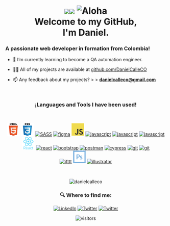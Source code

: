 <h1 align="center"><img src="https://media.giphy.com/media/hvRJCLFzcasrR4ia7z/giphy.gif" height="40px"><img
src="https://c.tenor.com/eT_e-q0D5xoAAAAi/long-livethe-blob-sunglasses.gif" height="50px"> <img
src="https://github.com/alansmathew/alansmathew/raw/master/lang.gif" height="50px" alt="Aloha" />
</br>Welcome to my GitHub,</br> I'm Daniel.</br></h1>

<h3 align="left">A passionate web developer in formation from Colombia!</h3>

- 🌱 I’m currently learning to become a QA automation engineer.

- 👨‍💻 All of my projects are available at [github.com/DanielCalleCO](github.com/DanielCalleCO)

- 📫 Any feedback about my projects? > > **danielcalleco@gmail.com**

</br>
<h3 align="center">¡Languages and Tools I have been used!</h3></br>
<p align="center">
<a href="https://www.w3.org/html/" target="_blank" rel="noreferrer"><img
        src="https://raw.githubusercontent.com/devicons/devicon/master/icons/html5/html5-original-wordmark.svg"
        alt="html5" width="40" height="40" /></a>
<a href="https://www.w3schools.com/css/" target="_blank" rel="noreferrer"><img
        src="https://raw.githubusercontent.com/devicons/devicon/master/icons/css3/css3-original-wordmark.svg" alt="css3"
        width="40" height="40" /></a>
<a href="https://www.w3schools.com/sass/sass_intro.php" target="_blank" rel="noreferrer"><img
        src="https://www.vectorlogo.zone/logos/sass-lang/sass-lang-icon.svg" alt="SASS" width="40" height="40" /></a>
<a href="https://www.figma.com/" target="_blank" rel="noreferrer"><img
        src="https://www.vectorlogo.zone/logos/figma/figma-icon.svg" alt="figma" width="40" height="40" /></a>
<a href="https://developer.mozilla.org/en-US/docs/Web/JavaScript" target="_blank" rel="noreferrer"><img
        src="https://raw.githubusercontent.com/devicons/devicon/master/icons/javascript/javascript-original.svg"
        alt="javascript" width="40" height="40" /></a>
<a href="https://axios-http.com/es/docs/intro" target="_blank" rel="noreferrer">
    <img src="https://www.vectorlogo.zone/logos/axios/axios-icon.svg" alt="javascript" width="40" height="40" /></a>    
<a href="https://mochajs.org/" target="_blank" rel="noreferrer">
    <img src="https://www.vectorlogo.zone/logos/mochajs/mochajs-icon.svg" alt="javascript" width="40" height="40" /></a>
<a href="https://www.chaijs.com/" target="_blank" rel="noreferrer">
    <img src="https://www.vectorlogo.zone/logos/chaijs/chaijs-icon.svg" alt="javascript" width="40" height="40" /></a>
<a href="https://reactjs.org/" target="_blank" rel="noreferrer">
    <img src="https://raw.githubusercontent.com/devicons/devicon/master/icons/react/react-original-wordmark.svg"
        alt="react" width="40" height="40" /></a>
<a href="https://mui.com/material-ui/getting-started/overview/" target="_blank" rel="noreferrer">
    <img src="https://raw.githubusercontent.com/wappalyzer/wappalyzer/0962f4ffedcd098d25781bc811aecda9cd5dc98a/src/drivers/webextension/images/icons/MUI.svg"
        alt="react" width="40" height="40" /></a>
        <a href="https://getbootstrap.com/" target="_blank" rel="noreferrer">
    <img src="https://upload.vectorlogo.zone/logos/getbootstrap/images/987f8f6c-263a-47b1-a85d-853cfca215d9.svg"
        alt="bootstrap" width="40" height="40" /></a>
<a href="https://postman.com" target="_blank" rel="noreferrer">
    <img src="https://www.vectorlogo.zone/logos/getpostman/getpostman-icon.svg" alt="postman" width="40"
        height="40" /></a>
        
<a href="https://www.cypress.io/" target="_blank" rel="noreferrer">
    <img src="https://www.vectorlogo.zone/logos/getpostman/getpostman-icon.svg" alt="cypress" width="40"
        height="40" /></a>
        
<a href="https://git-scm.com/" target="_blank" rel="noreferrer">
    <img src="https://www.vectorlogo.zone/logos/git-scm/git-scm-icon.svg" alt="git" width="40" height="40" /></a>
<a href="https://github.com/" target="_blank" rel="noreferrer">
    <img src="https://www.vectorlogo.zone/logos/github/github-tile.svg" alt="git" width="40" height="40" /></a>
</br>
<a href="https://ifttt.com/" target="_blank" rel="noreferrer">
    <img src="https://www.vectorlogo.zone/logos/ifttt/ifttt-icon.svg" alt="ifttt" width="40" height="40" /></a>
<a href="https://www.photoshop.com/en" target="_blank" rel="noreferrer">
    <img src="https://raw.githubusercontent.com/devicons/devicon/master/icons/photoshop/photoshop-line.svg"
        alt="photoshop" width="40" height="40" /></a>
<a href="https://www.adobe.com/in/products/illustrator.html" target="_blank" rel="noreferrer">
    <img src="https://www.vectorlogo.zone/logos/adobe_illustrator/adobe_illustrator-icon.svg" alt="illustrator"
        width="40" height="40" /></a>

</p>

<br />
<p align="center"><img align="center"
src="https://github-readme-stats.vercel.app/api/top-langs?username=danielcalleco&show_icons=true&locale=en&layout=compact&theme=github_dark"
alt="danielcalleco" />
</p>

<h3 align="center">🔍 Where to find me:</h3>
<p align="center">
<a href="https://linkedin.com/in/danielcalleco" target="blank"><img src="https://img.shields.io/badge/linkedin-282C34?logo=linkedin&logoColor=0a66c2" alt="LinkedIn" title="LinkedIn" height="25" /></a>
<a href="https://twitter.com/danielcalleco" target="blank"><img src="https://img.shields.io/badge/Twitter-282C34?logo=twitter&logoColor=03a9f4" alt="Twitter" title="Twitter" height="25"/></a>
<a href="https://codesandbox.io/u/DanielCalleCO" target="blank"><img src="https://img.shields.io/badge/codesandbox-282C34?logo=codesandbox&logoColor=ffffff" alt="Twitter" title="Twitter" height="25"/></a>
</p>

<p align="center"> <img
src="https://komarev.com/ghpvc/?username=danielcalleco&label=Profile%20views&color=0e75b6&style=flat"
alt="visitors" height="25"/> </p>
